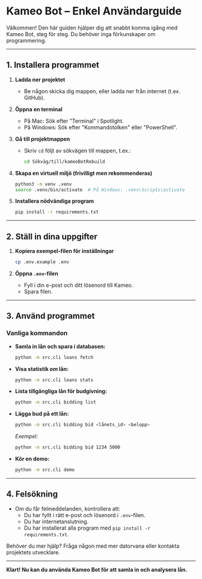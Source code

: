 # Kameo Bot – Enkel Användarguide

Välkommen! Den här guiden hjälper dig att snabbt komma igång med Kameo Bot, steg för steg. Du behöver inga förkunskaper om programmering.

---

## 1. Installera programmet

1. **Ladda ner projektet**
   - Be någon skicka dig mappen, eller ladda ner från internet (t.ex. GitHub).

2. **Öppna en terminal**
   - På Mac: Sök efter "Terminal" i Spotlight.
   - På Windows: Sök efter "Kommandotolken" eller "PowerShell".

3. **Gå till projektmappen**
   - Skriv `cd` följt av sökvägen till mappen, t.ex.:
     ```bash
     cd Sökväg/till/kameoBotRebuild
     ```

4. **Skapa en virtuell miljö (frivilligt men rekommenderas)**
   ```bash
   python3 -m venv .venv
   source .venv/bin/activate  # På Windows: .venv\Scripts\activate
   ```

5. **Installera nödvändiga program**
   ```bash
   pip install -r requirements.txt
   ```

---

## 2. Ställ in dina uppgifter

1. **Kopiera exempel-filen för inställningar**
   ```bash
   cp .env.example .env
   ```

2. **Öppna `.env`-filen**
   - Fyll i din e-post och ditt lösenord till Kameo.
   - Spara filen.

---

## 3. Använd programmet

### Vanliga kommandon

- **Samla in lån och spara i databasen:**
  ```bash
  python -m src.cli loans fetch
  ```

- **Visa statistik om lån:**
  ```bash
  python -m src.cli loans stats
  ```

- **Lista tillgängliga lån för budgivning:**
  ```bash
  python -m src.cli bidding list
  ```

- **Lägga bud på ett lån:**
  ```bash
  python -m src.cli bidding bid <lånets_id> <belopp>
  ```
  _Exempel:_
  ```bash
  python -m src.cli bidding bid 1234 5000
  ```

- **Kör en demo:**
  ```bash
  python -m src.cli demo
  ```

---

## 4. Felsökning

- Om du får felmeddelanden, kontrollera att:
  - Du har fyllt i rätt e-post och lösenord i `.env`-filen.
  - Du har internetanslutning.
  - Du har installerat alla program med `pip install -r requirements.txt`.

Behöver du mer hjälp? Fråga någon med mer datorvana eller kontakta projektets utvecklare.

---

**Klart! Nu kan du använda Kameo Bot för att samla in och analysera lån.** 